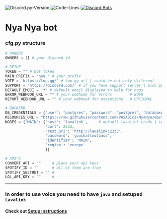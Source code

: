 ![Discord.py-Version](https://img.shields.io/badge/discord.py-1.7.3-blue?style=flat-square)
![Code-Lines](https://img.shields.io/tokei/lines/github/VASABIcz/NyaNya?style=flat-square)
[![Discord Bots](https://top.gg/api/widget/owner/841271270015893535.svg)](https://top.gg/bot/841271270015893535)

# Nya Nya bot

### cfg.py structure

```python
# OWNERS
OWNERS = [] # your discord id

# SETUP
TOKEN = "" # bot token
MAIN_PREFIX = "nya." # your prefix
VOTE = 'https://top.gg/' # top gg url | could be entirely different
SUPPORT = 'https://discord.com/' # if you have support server | also purely optional
DEFAULT_EMOJI = '❓' # default emoji displayed in help for cogs
ERROR_WEBHOOK_URL = "" # your webhook for errors        # BOTH
REPORT_WEBHOOK_URL = "" # your webhook for exceptions   # OPTIONAL

# BACKEND
DB_CREDENTIALS = {"user": "postgres", "password": "postgres", "database": "postgres", "host": "db"} # postgres cred in compose | should be changed !
RESOURCES_URL = "https://raw.githubusercontent.com/VASABIcz/NyaNya/master/resources/" # resources url (now just for help image)
NODES = {'MAIN': {'host': 'lavalink',     # default lavalink creds | could stay the same
                  'port': 2333,
                  'rest_uri': 'http://lavalink:2333',
                  'password': 'youshallnotpass',
                  'identifier': 'MAIN',
                  'region': 'europe'
                  }}

# API'S
CONVERT_API = ""     # place your api keys
SPOTIFY_ID = ""      # all of them are free
SPOTIFY_SECTRET = "" # 
LOL_API_KEY = ""     # 
```

---

### In order to use voice you need to have `java` and setuped `Lavalink`

#### Check out [Setup instructions](https://github.com/VASABIcz/bot_framework/tree/master/utils/lavalink_server)
